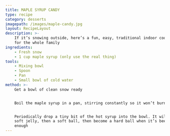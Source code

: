 ```yaml
---
title: MAPLE SYRUP CANDY
type: recipe
category: desserts
imagepath: /images/maple-candy.jpg
layout: RecipeLayout
description: >-
    If it’s snowing outside, here’s a fun, easy, traditional indoor cooking recipe
    for the whole family
ingredients:
    - Fresh snow
    - 1 cup maple syrup (only use the real thing)
tools:
    - Mixing bowl
    - Spoon
    - Pan
    - Small bowl of cold water
method: >-
    Get a bowl of clean snow ready


    Boil the maple syrup in a pan, stirring constantly so it won’t burn


    Periodically drop a tiny bit of the hot syrup into the bowl. It will form a
    soft jelly, then a soft ball, then become a hard ball when it’s been boiled
    enough
---
```

